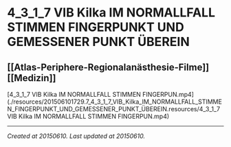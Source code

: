 # 4_3_1_7 VIB Kilka IM NORMALLFALL STIMMEN FINGERPUNKT UND GEMESSENER PUNKT ÜBEREIN
 [[Atlas-Periphere-Regionalanästhesie-Filme]] [[Medizin]] 
---



[4\_3\_1\_7 VIB Kilka IM NORMALLFALL STIMMEN FINGERPUN.mp4](./resources/201506101729.7_4_3_1_7_VIB_Kilka_IM_NORMALLFALL_STIMMEN_FINGERPUNKT_UND_GEMESSENER_PUNKT_ÜBEREIN.resources/4_3_1_7 VIB Kilka IM NORMALLFALL STIMMEN FINGERPUN.mp4)

---

_Created at 20150610._
_Last updated at 20150610._



